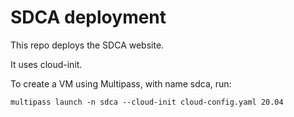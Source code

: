 # SDCA deployment

This repo deploys the SDCA website.

It uses cloud-init.


To create a VM using Multipass, with name sdca, run:

```
multipass launch -n sdca --cloud-init cloud-config.yaml 20.04
```
